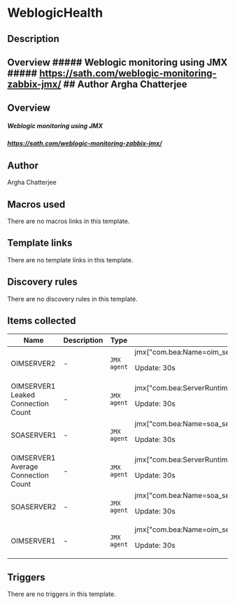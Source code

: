 # WeblogicHealth

## Description

## Overview ##### Weblogic monitoring using JMX ##### <https://sath.com/weblogic-monitoring-zabbix-jmx/> ## Author Argha Chatterjee 

## Overview

##### Weblogic monitoring using JMX


##### <https://sath.com/weblogic-monitoring-zabbix-jmx/>


 



## Author

Argha Chatterjee

## Macros used

There are no macros links in this template.

## Template links

There are no template links in this template.

## Discovery rules

There are no discovery rules in this template.

## Items collected

|Name|Description|Type|Key and additional info|
|----|-----------|----|----|
|OIMSERVER2|<p>-</p>|`JMX agent`|jmx["com.bea:Name=oim_server2,Type=ServerRuntime","State"]<p>Update: 30s</p>|
|OIMSERVER1 Leaked Connection Count|<p>-</p>|`JMX agent`|jmx["com.bea:ServerRuntime=oim_server1,Name=ApplicationDB,Type=JDBCConnectionPoolRuntime","LeakedConnectionCount"]<p>Update: 30s</p>|
|SOASERVER1|<p>-</p>|`JMX agent`|jmx["com.bea:Name=soa_server1,Type=ServerRuntime","State"]<p>Update: 30s</p>|
|OIMSERVER1 Average Connection Count|<p>-</p>|`JMX agent`|jmx["com.bea:ServerRuntime=oim_server1,Name=ApplicationDB,Type=JDBCConnectionPoolRuntime","ActiveConnectionsAverageCount"]<p>Update: 30s</p>|
|SOASERVER2|<p>-</p>|`JMX agent`|jmx["com.bea:Name=soa_server2,Type=ServerRuntime","State"]<p>Update: 30s</p>|
|OIMSERVER1|<p>-</p>|`JMX agent`|jmx["com.bea:Name=oim_server1,Type=ServerRuntime","State"]<p>Update: 30s</p>|
## Triggers

There are no triggers in this template.

